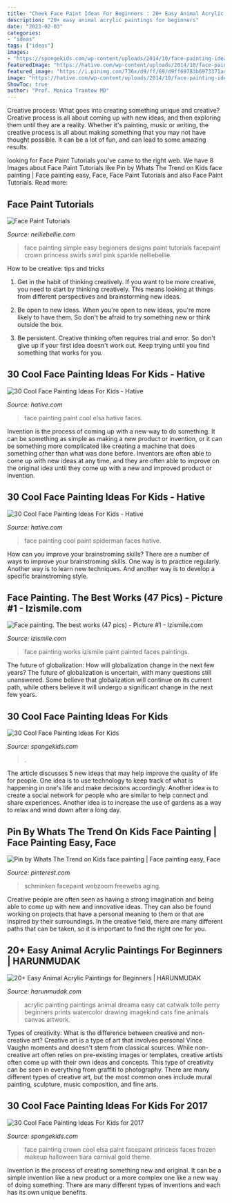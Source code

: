 ```yaml
---
title: "Cheek Face Paint Ideas For Beginners : 20+ Easy Animal Acrylic Paintings For Beginners"
description: "20+ easy animal acrylic paintings for beginners"
date: "2023-02-03"
categories:
- "ideas"
tags: ["ideas"]
images:
- "https://spongekids.com/wp-content/uploads/2014/10/face-painting-ideas-for-kids/12-shark.jpg"
featuredImage: "https://hative.com/wp-content/uploads/2014/10/face-painting-ideas-for-kids/11-spiderman-face-paint.jpg"
featured_image: "https://i.pinimg.com/736x/d9/ff/69/d9ff69783b6973371ad21cccba97d583.jpg"
image: "https://hative.com/wp-content/uploads/2014/10/face-painting-ideas-for-kids/10-elsa-face-paint.jpg"
ShowToc: true
author: "Prof. Monica Trantow MD"
---
```



Creative process: What goes into creating something unique and creative?
Creative process is all about coming up with new ideas, and then exploring them until they are a reality. Whether it's painting, music or writing, the creative process is all about making something that you may not have thought possible. It can be a lot of fun, and can lead to some amazing results.

	

		
looking for Face Paint Tutorials you've came to the right web. We have 8 Images about Face Paint Tutorials like Pin by Whats The Trend on Kids face painting | Face painting easy, Face, Face Paint Tutorials and also Face Paint Tutorials. Read more:
		
    
## Face Paint Tutorials

<img loading=lazy src="http://www.nelliebellie.com/wp-content/uploads/2014/10/princess-facepaint.jpg" onerror="this.onerror=null;this.src='https://tse1.mm.bing.net/th?id=OIP.UTy6zMCzSeaYvr-EbBNVSAHaKa&amp;pid=15.1';" alt="Face Paint Tutorials">

_Source: nelliebellie.com_

>face painting simple easy beginners designs paint tutorials facepaint crown princess swirls swirl pink sparkle nelliebellie. 

	

How to be creative: tips and tricks
1. Get in the habit of thinking creatively. If you want to be more creative, you need to start by thinking creatively. This means looking at things from different perspectives and brainstorming new ideas.
2. Be open to new ideas. When you're open to new ideas, you're more likely to have them. So don't be afraid to try something new or think outside the box.

3. Be persistent. Creative thinking often requires trial and error. So don't give up if your first idea doesn't work out. Keep trying until you find something that works for you.

    
## 30 Cool Face Painting Ideas For Kids - Hative

<img loading=lazy src="https://hative.com/wp-content/uploads/2014/10/face-painting-ideas-for-kids/10-elsa-face-paint.jpg" onerror="this.onerror=null;this.src='https://tse2.mm.bing.net/th?id=OIP.gbmaJxLd1yOyBye_s-upuwHaJ4&amp;pid=15.1';" alt="30 Cool Face Painting Ideas For Kids - Hative">

_Source: hative.com_

>face painting paint cool elsa hative faces. 

	

Invention is the process of coming up with a new way to do something. It can be something as simple as making a new product or invention, or it can be something more complicated like creating a machine that does something other than what was done before. Inventors are often able to come up with new ideas at any time, and they are often able to improve on the original idea until they come up with a new and improved product or invention.

    
## 30 Cool Face Painting Ideas For Kids - Hative

<img loading=lazy src="https://hative.com/wp-content/uploads/2014/10/face-painting-ideas-for-kids/11-spiderman-face-paint.jpg" onerror="this.onerror=null;this.src='https://tse3.mm.bing.net/th?id=OIP.cMI2dwO5PkcEWOjAr4RmgwHaJ4&amp;pid=15.1';" alt="30 Cool Face Painting Ideas For Kids - Hative">

_Source: hative.com_

>face painting cool paint spiderman faces hative. 

	

How can you improve your brainstroming skills?
There are a number of ways to improve your brainstroming skills. One way is to practice regularly. Another way is to learn new techniques. And another way is to develop a specific brainstroming style.

    
## Face Painting. The Best Works (47 Pics) - Picture #1 - Izismile.com

<img loading=lazy src="http://img.izismile.com/img/img2/20090302/best_face_painting_02.jpg" onerror="this.onerror=null;this.src='https://tse1.mm.bing.net/th?id=OIP._FOqyb2Yq5BqqLEjVWiTHQHaKZ&amp;pid=15.1';" alt="Face painting. The best works (47 pics) - Picture #1 - Izismile.com">

_Source: izismile.com_

>face painting works izismile paint painted faces paintings. 

	

The future of globalization: How will globalization change in the next few years?
The future of globalization is uncertain, with many questions still unanswered. Some believe that globalization will continue on its current path, while others believe it will undergo a significant change in the next few years.

    
## 30 Cool Face Painting Ideas For Kids

<img loading=lazy src="https://spongekids.com/wp-content/uploads/2014/10/face-painting-ideas-for-kids/12-shark.jpg" onerror="this.onerror=null;this.src='https://tse1.mm.bing.net/th?id=OIP.HLBHPLP6m77Xd6Hgsou70gHaJl&amp;pid=15.1';" alt="30 Cool Face Painting Ideas For Kids">

_Source: spongekids.com_

>. 

	

The article discusses 5 new ideas that may help improve the quality of life for people. One idea is to use technology to keep track of what is happening in one's life and make decisions accordingly. Another idea is to create a social network for people who are similar to help connect and share experiences. Another idea is to increase the use of gardens as a way to relax and wind down after a long day.

    
## Pin By Whats The Trend On Kids Face Painting | Face Painting Easy, Face

<img loading=lazy src="https://i.pinimg.com/736x/d9/ff/69/d9ff69783b6973371ad21cccba97d583.jpg" onerror="this.onerror=null;this.src='https://tse3.mm.bing.net/th?id=OIP.5-fwaI-NHuCJwpV7DXuhvgHaJ4&amp;pid=15.1';" alt="Pin by Whats The Trend on Kids face painting | Face painting easy, Face">

_Source: pinterest.com_

>schminken facepaint webzoom freewebs aging. 

	

Creative people are often seen as having a strong imagination and being able to come up with new and innovative ideas. They can also be found working on projects that have a personal meaning to them or that are inspired by their surroundings. In the creative field, there are many different paths that can be taken, so it is important to find the right one for you.

    
## 20+ Easy Animal Acrylic Paintings For Beginners | HARUNMUDAK

<img loading=lazy src="https://harunmudak.com/wp-content/uploads/2020/02/new_acrylic_painting_TKnjA-512x1024.jpg" onerror="this.onerror=null;this.src='https://tse3.mm.bing.net/th?id=OIP.VUiJX6R4rxOf10oUuL2E5AHaO0&amp;pid=15.1';" alt="20+ Easy Animal Acrylic Paintings for Beginners | HARUNMUDAK">

_Source: harunmudak.com_

>acrylic painting paintings animal dreama easy cat catwalk tolle perry beginners prints watercolor drawing imagekind cats fine animals canvas artwork. 

	

Types of creativity: What is the difference between creative and non-creative art?
Creative art is a type of art that involves personal Vince Vaughn moments and doesn't stem from classical sources. While non-creative art often relies on pre-existing images or templates, creative artists often come up with their own ideas and concepts. This type of creativity can be seen in everything from graffiti to photography. There are many different types of creative art, but the most common ones include mural painting, sculpture, music composition, and fine arts.

    
## 30 Cool Face Painting Ideas For Kids For 2017

<img loading=lazy src="http://spongekids.com/wp-content/uploads/2014/10/face-painting-ideas-for-kids/9-elsas-crown.jpg" onerror="this.onerror=null;this.src='https://tse4.mm.bing.net/th?id=OIP.PKB1YmtuYc41Qu995jNZ0gHaLH&amp;pid=15.1';" alt="30 Cool Face Painting Ideas For Kids for 2017">

_Source: spongekids.com_

>face painting crown cool elsa paint facepaint princess faces frozen makeup halloween tiara carnival gold theme. 

	

Invention is the process of creating something new and original. It can be a simple invention like a new product or a more complex one like a new way of doing something. There are many different types of inventions and each has its own unique benefits.

